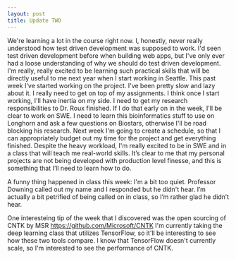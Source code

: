 ```yaml
---
layout: post
title: Update TWO
---
```


We're learning a lot in the course right now. I, honestly, never really understood how test driven development was supposed to work. I'd seen test driven development before when building web apps, but I've only ever had a loose understanding of why we should do test driven development. I'm really, really excited to be learning such practical skills that will be directly useful to me next year when I start working in Seattle. This past week I've started working on the project. I've been pretty slow and lazy about it. I really need to get on top of my assignments. I think once I start working, I'll have inertia on my side. I need to get my research responsibilities to Dr. Roux finished. If I do that early on in the week, I'll be clear to work on SWE. I need to learn this bioinformatics stuff to use on Longhorn and ask a few questions on Biostars, otherwise I'll be road blocking his research. Next week I'm going to create a schedule, so that I can appropriately budget out my time for the project and get everything finished. Despite the heavy workload, I'm really excited to be in SWE and in a class that will teach me real-world skills. It’s clear to me that my personal projects are not being developed with production level finesse, and this is something that I’ll need to learn how to do.

A funny thing happened in class this week: I'm a bit too quiet. Professor Downing called out my name and I responded but he didn't hear. I’m actually a bit petrified of being called on in class, so I’m rather glad he didn’t hear. 

One interesteing tip of the week that I discovered was the open sourcing of CNTK by MSR https://github.com/Microsoft/CNTK  I'm currently taking the deep learning class that utilizes TensorFlow, so it'll be interesting to see how these two tools compare. I know that TensorFlow doesn't currently scale, so I'm interested to see the performance of CNTK.
